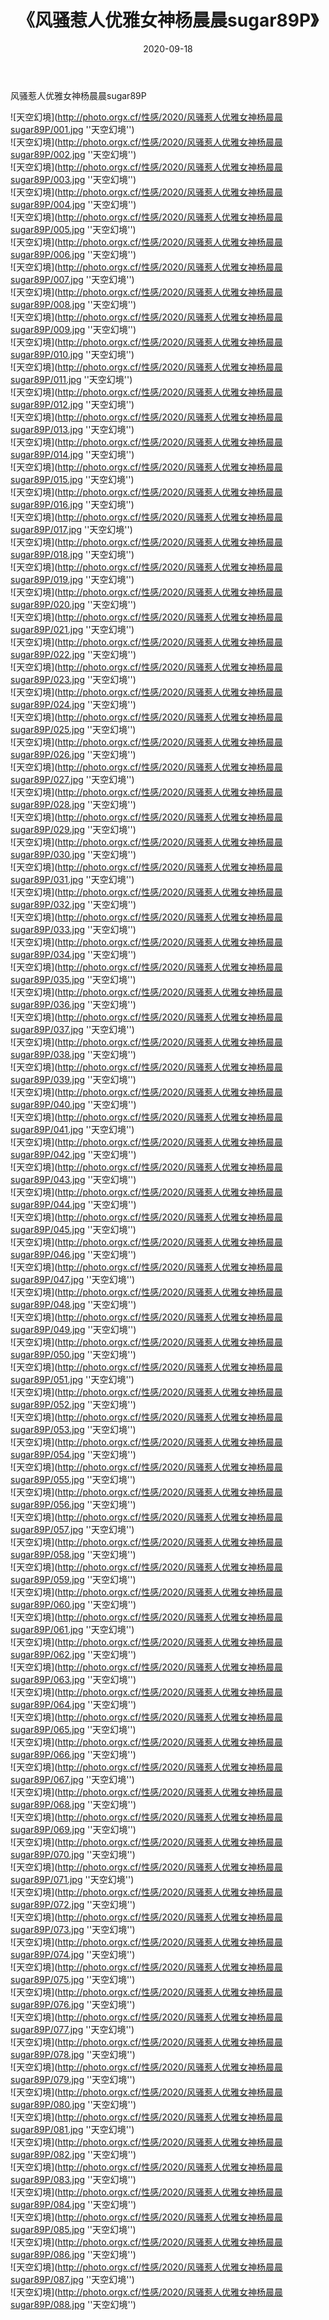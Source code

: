 ﻿---
layout: post
title:  《风骚惹人优雅女神杨晨晨sugar89P》
date:   2020-09-18
image: http://photo.orgx.cf/性感/2020/风骚惹人优雅女神杨晨晨sugar89P/000.jpg
categories: [美女, 性感, 泳衣]
---

风骚惹人优雅女神杨晨晨sugar89P



![天空幻境](http://photo.orgx.cf/性感/2020/风骚惹人优雅女神杨晨晨sugar89P/001.jpg ''天空幻境'') <br>
![天空幻境](http://photo.orgx.cf/性感/2020/风骚惹人优雅女神杨晨晨sugar89P/002.jpg ''天空幻境'') <br>
![天空幻境](http://photo.orgx.cf/性感/2020/风骚惹人优雅女神杨晨晨sugar89P/003.jpg ''天空幻境'') <br>
![天空幻境](http://photo.orgx.cf/性感/2020/风骚惹人优雅女神杨晨晨sugar89P/004.jpg ''天空幻境'') <br>
![天空幻境](http://photo.orgx.cf/性感/2020/风骚惹人优雅女神杨晨晨sugar89P/005.jpg ''天空幻境'') <br>
![天空幻境](http://photo.orgx.cf/性感/2020/风骚惹人优雅女神杨晨晨sugar89P/006.jpg ''天空幻境'') <br>
![天空幻境](http://photo.orgx.cf/性感/2020/风骚惹人优雅女神杨晨晨sugar89P/007.jpg ''天空幻境'') <br>
![天空幻境](http://photo.orgx.cf/性感/2020/风骚惹人优雅女神杨晨晨sugar89P/008.jpg ''天空幻境'') <br>
![天空幻境](http://photo.orgx.cf/性感/2020/风骚惹人优雅女神杨晨晨sugar89P/009.jpg ''天空幻境'') <br>
![天空幻境](http://photo.orgx.cf/性感/2020/风骚惹人优雅女神杨晨晨sugar89P/010.jpg ''天空幻境'') <br>
![天空幻境](http://photo.orgx.cf/性感/2020/风骚惹人优雅女神杨晨晨sugar89P/011.jpg ''天空幻境'') <br>
![天空幻境](http://photo.orgx.cf/性感/2020/风骚惹人优雅女神杨晨晨sugar89P/012.jpg ''天空幻境'') <br>
![天空幻境](http://photo.orgx.cf/性感/2020/风骚惹人优雅女神杨晨晨sugar89P/013.jpg ''天空幻境'') <br>
![天空幻境](http://photo.orgx.cf/性感/2020/风骚惹人优雅女神杨晨晨sugar89P/014.jpg ''天空幻境'') <br>
![天空幻境](http://photo.orgx.cf/性感/2020/风骚惹人优雅女神杨晨晨sugar89P/015.jpg ''天空幻境'') <br>
![天空幻境](http://photo.orgx.cf/性感/2020/风骚惹人优雅女神杨晨晨sugar89P/016.jpg ''天空幻境'') <br>
![天空幻境](http://photo.orgx.cf/性感/2020/风骚惹人优雅女神杨晨晨sugar89P/017.jpg ''天空幻境'') <br>
![天空幻境](http://photo.orgx.cf/性感/2020/风骚惹人优雅女神杨晨晨sugar89P/018.jpg ''天空幻境'') <br>
![天空幻境](http://photo.orgx.cf/性感/2020/风骚惹人优雅女神杨晨晨sugar89P/019.jpg ''天空幻境'') <br>
![天空幻境](http://photo.orgx.cf/性感/2020/风骚惹人优雅女神杨晨晨sugar89P/020.jpg ''天空幻境'') <br>
![天空幻境](http://photo.orgx.cf/性感/2020/风骚惹人优雅女神杨晨晨sugar89P/021.jpg ''天空幻境'') <br>
![天空幻境](http://photo.orgx.cf/性感/2020/风骚惹人优雅女神杨晨晨sugar89P/022.jpg ''天空幻境'') <br>
![天空幻境](http://photo.orgx.cf/性感/2020/风骚惹人优雅女神杨晨晨sugar89P/023.jpg ''天空幻境'') <br>
![天空幻境](http://photo.orgx.cf/性感/2020/风骚惹人优雅女神杨晨晨sugar89P/024.jpg ''天空幻境'') <br>
![天空幻境](http://photo.orgx.cf/性感/2020/风骚惹人优雅女神杨晨晨sugar89P/025.jpg ''天空幻境'') <br>
![天空幻境](http://photo.orgx.cf/性感/2020/风骚惹人优雅女神杨晨晨sugar89P/026.jpg ''天空幻境'') <br>
![天空幻境](http://photo.orgx.cf/性感/2020/风骚惹人优雅女神杨晨晨sugar89P/027.jpg ''天空幻境'') <br>
![天空幻境](http://photo.orgx.cf/性感/2020/风骚惹人优雅女神杨晨晨sugar89P/028.jpg ''天空幻境'') <br>
![天空幻境](http://photo.orgx.cf/性感/2020/风骚惹人优雅女神杨晨晨sugar89P/029.jpg ''天空幻境'') <br>
![天空幻境](http://photo.orgx.cf/性感/2020/风骚惹人优雅女神杨晨晨sugar89P/030.jpg ''天空幻境'') <br>
![天空幻境](http://photo.orgx.cf/性感/2020/风骚惹人优雅女神杨晨晨sugar89P/031.jpg ''天空幻境'') <br>
![天空幻境](http://photo.orgx.cf/性感/2020/风骚惹人优雅女神杨晨晨sugar89P/032.jpg ''天空幻境'') <br>
![天空幻境](http://photo.orgx.cf/性感/2020/风骚惹人优雅女神杨晨晨sugar89P/033.jpg ''天空幻境'') <br>
![天空幻境](http://photo.orgx.cf/性感/2020/风骚惹人优雅女神杨晨晨sugar89P/034.jpg ''天空幻境'') <br>
![天空幻境](http://photo.orgx.cf/性感/2020/风骚惹人优雅女神杨晨晨sugar89P/035.jpg ''天空幻境'') <br>
![天空幻境](http://photo.orgx.cf/性感/2020/风骚惹人优雅女神杨晨晨sugar89P/036.jpg ''天空幻境'') <br>
![天空幻境](http://photo.orgx.cf/性感/2020/风骚惹人优雅女神杨晨晨sugar89P/037.jpg ''天空幻境'') <br>
![天空幻境](http://photo.orgx.cf/性感/2020/风骚惹人优雅女神杨晨晨sugar89P/038.jpg ''天空幻境'') <br>
![天空幻境](http://photo.orgx.cf/性感/2020/风骚惹人优雅女神杨晨晨sugar89P/039.jpg ''天空幻境'') <br>
![天空幻境](http://photo.orgx.cf/性感/2020/风骚惹人优雅女神杨晨晨sugar89P/040.jpg ''天空幻境'') <br>
![天空幻境](http://photo.orgx.cf/性感/2020/风骚惹人优雅女神杨晨晨sugar89P/041.jpg ''天空幻境'') <br>
![天空幻境](http://photo.orgx.cf/性感/2020/风骚惹人优雅女神杨晨晨sugar89P/042.jpg ''天空幻境'') <br>
![天空幻境](http://photo.orgx.cf/性感/2020/风骚惹人优雅女神杨晨晨sugar89P/043.jpg ''天空幻境'') <br>
![天空幻境](http://photo.orgx.cf/性感/2020/风骚惹人优雅女神杨晨晨sugar89P/044.jpg ''天空幻境'') <br>
![天空幻境](http://photo.orgx.cf/性感/2020/风骚惹人优雅女神杨晨晨sugar89P/045.jpg ''天空幻境'') <br>
![天空幻境](http://photo.orgx.cf/性感/2020/风骚惹人优雅女神杨晨晨sugar89P/046.jpg ''天空幻境'') <br>
![天空幻境](http://photo.orgx.cf/性感/2020/风骚惹人优雅女神杨晨晨sugar89P/047.jpg ''天空幻境'') <br>
![天空幻境](http://photo.orgx.cf/性感/2020/风骚惹人优雅女神杨晨晨sugar89P/048.jpg ''天空幻境'') <br>
![天空幻境](http://photo.orgx.cf/性感/2020/风骚惹人优雅女神杨晨晨sugar89P/049.jpg ''天空幻境'') <br>
![天空幻境](http://photo.orgx.cf/性感/2020/风骚惹人优雅女神杨晨晨sugar89P/050.jpg ''天空幻境'') <br>
![天空幻境](http://photo.orgx.cf/性感/2020/风骚惹人优雅女神杨晨晨sugar89P/051.jpg ''天空幻境'') <br>
![天空幻境](http://photo.orgx.cf/性感/2020/风骚惹人优雅女神杨晨晨sugar89P/052.jpg ''天空幻境'') <br>
![天空幻境](http://photo.orgx.cf/性感/2020/风骚惹人优雅女神杨晨晨sugar89P/053.jpg ''天空幻境'') <br>
![天空幻境](http://photo.orgx.cf/性感/2020/风骚惹人优雅女神杨晨晨sugar89P/054.jpg ''天空幻境'') <br>
![天空幻境](http://photo.orgx.cf/性感/2020/风骚惹人优雅女神杨晨晨sugar89P/055.jpg ''天空幻境'') <br>
![天空幻境](http://photo.orgx.cf/性感/2020/风骚惹人优雅女神杨晨晨sugar89P/056.jpg ''天空幻境'') <br>
![天空幻境](http://photo.orgx.cf/性感/2020/风骚惹人优雅女神杨晨晨sugar89P/057.jpg ''天空幻境'') <br>
![天空幻境](http://photo.orgx.cf/性感/2020/风骚惹人优雅女神杨晨晨sugar89P/058.jpg ''天空幻境'') <br>
![天空幻境](http://photo.orgx.cf/性感/2020/风骚惹人优雅女神杨晨晨sugar89P/059.jpg ''天空幻境'') <br>
![天空幻境](http://photo.orgx.cf/性感/2020/风骚惹人优雅女神杨晨晨sugar89P/060.jpg ''天空幻境'') <br>
![天空幻境](http://photo.orgx.cf/性感/2020/风骚惹人优雅女神杨晨晨sugar89P/061.jpg ''天空幻境'') <br>
![天空幻境](http://photo.orgx.cf/性感/2020/风骚惹人优雅女神杨晨晨sugar89P/062.jpg ''天空幻境'') <br>
![天空幻境](http://photo.orgx.cf/性感/2020/风骚惹人优雅女神杨晨晨sugar89P/063.jpg ''天空幻境'') <br>
![天空幻境](http://photo.orgx.cf/性感/2020/风骚惹人优雅女神杨晨晨sugar89P/064.jpg ''天空幻境'') <br>
![天空幻境](http://photo.orgx.cf/性感/2020/风骚惹人优雅女神杨晨晨sugar89P/065.jpg ''天空幻境'') <br>
![天空幻境](http://photo.orgx.cf/性感/2020/风骚惹人优雅女神杨晨晨sugar89P/066.jpg ''天空幻境'') <br>
![天空幻境](http://photo.orgx.cf/性感/2020/风骚惹人优雅女神杨晨晨sugar89P/067.jpg ''天空幻境'') <br>
![天空幻境](http://photo.orgx.cf/性感/2020/风骚惹人优雅女神杨晨晨sugar89P/068.jpg ''天空幻境'') <br>
![天空幻境](http://photo.orgx.cf/性感/2020/风骚惹人优雅女神杨晨晨sugar89P/069.jpg ''天空幻境'') <br>
![天空幻境](http://photo.orgx.cf/性感/2020/风骚惹人优雅女神杨晨晨sugar89P/070.jpg ''天空幻境'') <br>
![天空幻境](http://photo.orgx.cf/性感/2020/风骚惹人优雅女神杨晨晨sugar89P/071.jpg ''天空幻境'') <br>
![天空幻境](http://photo.orgx.cf/性感/2020/风骚惹人优雅女神杨晨晨sugar89P/072.jpg ''天空幻境'') <br>
![天空幻境](http://photo.orgx.cf/性感/2020/风骚惹人优雅女神杨晨晨sugar89P/073.jpg ''天空幻境'') <br>
![天空幻境](http://photo.orgx.cf/性感/2020/风骚惹人优雅女神杨晨晨sugar89P/074.jpg ''天空幻境'') <br>
![天空幻境](http://photo.orgx.cf/性感/2020/风骚惹人优雅女神杨晨晨sugar89P/075.jpg ''天空幻境'') <br>
![天空幻境](http://photo.orgx.cf/性感/2020/风骚惹人优雅女神杨晨晨sugar89P/076.jpg ''天空幻境'') <br>
![天空幻境](http://photo.orgx.cf/性感/2020/风骚惹人优雅女神杨晨晨sugar89P/077.jpg ''天空幻境'') <br>
![天空幻境](http://photo.orgx.cf/性感/2020/风骚惹人优雅女神杨晨晨sugar89P/078.jpg ''天空幻境'') <br>
![天空幻境](http://photo.orgx.cf/性感/2020/风骚惹人优雅女神杨晨晨sugar89P/079.jpg ''天空幻境'') <br>
![天空幻境](http://photo.orgx.cf/性感/2020/风骚惹人优雅女神杨晨晨sugar89P/080.jpg ''天空幻境'') <br>
![天空幻境](http://photo.orgx.cf/性感/2020/风骚惹人优雅女神杨晨晨sugar89P/081.jpg ''天空幻境'') <br>
![天空幻境](http://photo.orgx.cf/性感/2020/风骚惹人优雅女神杨晨晨sugar89P/082.jpg ''天空幻境'') <br>
![天空幻境](http://photo.orgx.cf/性感/2020/风骚惹人优雅女神杨晨晨sugar89P/083.jpg ''天空幻境'') <br>
![天空幻境](http://photo.orgx.cf/性感/2020/风骚惹人优雅女神杨晨晨sugar89P/084.jpg ''天空幻境'') <br>
![天空幻境](http://photo.orgx.cf/性感/2020/风骚惹人优雅女神杨晨晨sugar89P/085.jpg ''天空幻境'') <br>
![天空幻境](http://photo.orgx.cf/性感/2020/风骚惹人优雅女神杨晨晨sugar89P/086.jpg ''天空幻境'') <br>
![天空幻境](http://photo.orgx.cf/性感/2020/风骚惹人优雅女神杨晨晨sugar89P/087.jpg ''天空幻境'') <br>
![天空幻境](http://photo.orgx.cf/性感/2020/风骚惹人优雅女神杨晨晨sugar89P/088.jpg ''天空幻境'') <br>